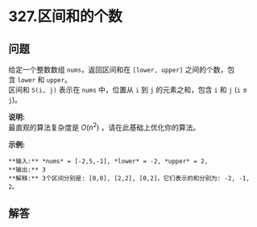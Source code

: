 # 327.区间和的个数

## 问题

给定一个整数数组 `nums`，返回区间和在 `[lower, upper]` 之间的个数，包含 `lower` 和 `upper`。  
区间和 `S(i, j)` 表示在 `nums` 中，位置从 `i` 到 `j` 的元素之和，包含 `i` 和 `j` (`i` ≤ `j`)。

**说明:**  
最直观的算法复杂度是 *O*(*n*<sup>2</sup>) ，请在此基础上优化你的算法。

**示例:**

```
**输入:** *nums* = [-2,5,-1], *lower* = -2, *upper* = 2,
**输出:** 3
**解释:** 3个区间分别是: [0,0], [2,2], [0,2]，它们表示的和分别为: -2, -1, 2。

```



## 解答

